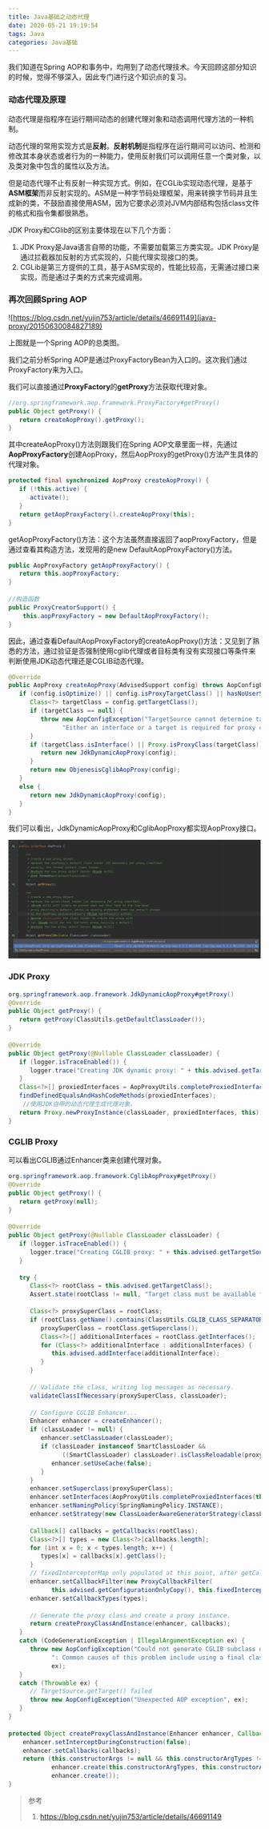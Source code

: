 ```yaml
---
title: Java基础之动态代理
date: 2020-05-21 19:19:54
tags: Java
categories: Java基础
---
```


我们知道在Spring AOP和事务中，均用到了动态代理技术。今天回顾这部分知识的时候，觉得不够深入，因此专门进行这个知识点的复习。

<!-- more -->

### 动态代理及原理

动态代理是指程序在运行期间动态的创建代理对象和动态调用代理方法的一种机制。

动态代理的常用实现方式是**反射**。**反射机制**是指程序在运行期间可以访问、检测和修改其本身状态或者行为的一种能力，使用反射我们可以调用任意一个类对象，以及类对象中包含的属性以及方法。

但是动态代理不止有反射一种实现方式。例如，在CGLib实现动态代理，是基于**ASM框架**而非反射实现的。ASM是一种字节码处理框架，用来转换字节码并且生成新的类，不鼓励直接使用ASM，因为它要求必须对JVM内部结构包括class文件的格式和指令集都很熟悉。

JDK Proxy和CGlib的区别主要体现在以下几个方面：

1. JDK Proxy是Java语言自带的功能，不需要加载第三方类实现。JDK Proxy是通过拦截器加反射的方式实现的，只能代理实现接口的类。
2. CGLib是第三方提供的工具，基于ASM实现的，性能比较高，无需通过接口来实现，而是通过子类的方式来完成调用。

### 再次回顾Spring AOP



![https://blog.csdn.net/yujin753/article/details/46691149](java-proxy/20150630084827189)

上图就是一个Spring AOP的总类图。

我们之前分析Spring AOP是通过ProxyFactoryBean为入口的。这次我们通过ProxyFactory来为入口。

我们可以直接通过**ProxyFactory**的**getProxy**方法获取代理对象。

```java
//org.springframework.aop.framework.ProxyFactory#getProxy()
public Object getProxy() {
   return createAopProxy().getProxy();
}
```

其中createAopProxy()方法则跟我们在Spring AOP文章里面一样，先通过**AopProxyFactory**创建AopProxy，然后AopProxy的getProxy()方法产生具体的代理对象。

```java
protected final synchronized AopProxy createAopProxy() {
   if (!this.active) {
      activate();
   }
   return getAopProxyFactory().createAopProxy(this);
}
```

getAopProxyFactory()方法：这个方法虽然直接返回了aopProxyFactory，但是通过查看其构造方法，发现用的是new DefaultAopProxyFactory()方法。

```java
public AopProxyFactory getAopProxyFactory() {
   return this.aopProxyFactory;
}

//构造函数
public ProxyCreatorSupport() {
    this.aopProxyFactory = new DefaultAopProxyFactory();
}
```

因此，通过查看DefaultAopProxyFactory的createAopProxy()方法：又见到了熟悉的方法，通过验证是否强制使用cglib代理或者目标类有没有实现接口等条件来判断使用JDK动态代理还是CGLIB动态代理。

```java
@Override
public AopProxy createAopProxy(AdvisedSupport config) throws AopConfigException {
   if (config.isOptimize() || config.isProxyTargetClass() || hasNoUserSuppliedProxyInterfaces(config)) {
      Class<?> targetClass = config.getTargetClass();
      if (targetClass == null) {
         throw new AopConfigException("TargetSource cannot determine target class: " +
               "Either an interface or a target is required for proxy creation.");
      }
      if (targetClass.isInterface() || Proxy.isProxyClass(targetClass)) {
         return new JdkDynamicAopProxy(config);
      }
      return new ObjenesisCglibAopProxy(config);
   }
   else {
      return new JdkDynamicAopProxy(config);
   }
}
```

我们可以看出，JdkDynamicAopProxy和CglibAopProxy都实现AopProxy接口。

![](java-proxy/image-20200521203246091.png)

### JDK Proxy

```java
org.springframework.aop.framework.JdkDynamicAopProxy#getProxy()
@Override
public Object getProxy() {
   return getProxy(ClassUtils.getDefaultClassLoader());
}

@Override
public Object getProxy(@Nullable ClassLoader classLoader) {
   if (logger.isTraceEnabled()) {
      logger.trace("Creating JDK dynamic proxy: " + this.advised.getTargetSource());
   }
   Class<?>[] proxiedInterfaces = AopProxyUtils.completeProxiedInterfaces(this.advised, true);
   findDefinedEqualsAndHashCodeMethods(proxiedInterfaces);
    //使用JDK自带的动态代理生成代理对象。
   return Proxy.newProxyInstance(classLoader, proxiedInterfaces, this);
}
```

### CGLIB Proxy

可以看出CGLIB通过Enhancer类来创建代理对象。

```java
org.springframework.aop.framework.CglibAopProxy#getProxy()
@Override
public Object getProxy() {
   return getProxy(null);
}

@Override
public Object getProxy(@Nullable ClassLoader classLoader) {
   if (logger.isTraceEnabled()) {
      logger.trace("Creating CGLIB proxy: " + this.advised.getTargetSource());
   }

   try {
      Class<?> rootClass = this.advised.getTargetClass();
      Assert.state(rootClass != null, "Target class must be available for creating a CGLIB proxy");

      Class<?> proxySuperClass = rootClass;
      if (rootClass.getName().contains(ClassUtils.CGLIB_CLASS_SEPARATOR)) {
         proxySuperClass = rootClass.getSuperclass();
         Class<?>[] additionalInterfaces = rootClass.getInterfaces();
         for (Class<?> additionalInterface : additionalInterfaces) {
            this.advised.addInterface(additionalInterface);
         }
      }

      // Validate the class, writing log messages as necessary.
      validateClassIfNecessary(proxySuperClass, classLoader);

      // Configure CGLIB Enhancer...
      Enhancer enhancer = createEnhancer();
      if (classLoader != null) {
         enhancer.setClassLoader(classLoader);
         if (classLoader instanceof SmartClassLoader &&
               ((SmartClassLoader) classLoader).isClassReloadable(proxySuperClass)) {
            enhancer.setUseCache(false);
         }
      }
      enhancer.setSuperclass(proxySuperClass);
      enhancer.setInterfaces(AopProxyUtils.completeProxiedInterfaces(this.advised));
      enhancer.setNamingPolicy(SpringNamingPolicy.INSTANCE);
      enhancer.setStrategy(new ClassLoaderAwareGeneratorStrategy(classLoader));

      Callback[] callbacks = getCallbacks(rootClass);
      Class<?>[] types = new Class<?>[callbacks.length];
      for (int x = 0; x < types.length; x++) {
         types[x] = callbacks[x].getClass();
      }
      // fixedInterceptorMap only populated at this point, after getCallbacks call above
      enhancer.setCallbackFilter(new ProxyCallbackFilter(
            this.advised.getConfigurationOnlyCopy(), this.fixedInterceptorMap, this.fixedInterceptorOffset));
      enhancer.setCallbackTypes(types);

      // Generate the proxy class and create a proxy instance.
      return createProxyClassAndInstance(enhancer, callbacks);
   }
   catch (CodeGenerationException | IllegalArgumentException ex) {
      throw new AopConfigException("Could not generate CGLIB subclass of " + this.advised.getTargetClass() +
            ": Common causes of this problem include using a final class or a non-visible class",
            ex);
   }
   catch (Throwable ex) {
      // TargetSource.getTarget() failed
      throw new AopConfigException("Unexpected AOP exception", ex);
   }
}

protected Object createProxyClassAndInstance(Enhancer enhancer, Callback[] callbacks) 		{
    enhancer.setInterceptDuringConstruction(false);
    enhancer.setCallbacks(callbacks);
    return (this.constructorArgs != null && this.constructorArgTypes != null ?
            enhancer.create(this.constructorArgTypes, this.constructorArgs) :
            enhancer.create());
}
```



> 参考
>
> 1. https://blog.csdn.net/yujin753/article/details/46691149

